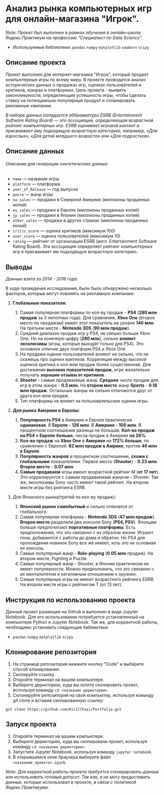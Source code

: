 # Анализ рынка компьютерных игр для онлайн-магазина "Игрок".

*Note: Проект был выполнен в рамках обучения в онлайн-школе Яндекс.Практикум на профессию "Специалист по Data Science".*
- Используемые библиотеки: `pandas` `numpy` `matplotlib` `seaborn` `scipy`

## Описание проекта
Проект выполнен для интернет-магазина "Игрок", который продает компьютерные игры по всему миру. 
В проекте проводится анализ исторических данных о продажах игр, оценках пользователей и критиков, жанрах и платформах. 
Цель проекта - выявить закономерности, определяющие успешность игры, чтобы сделать ставку на потенциально популярный 
продукт и спланировать рекламные кампании.

*В наборе данных попадается аббревиатура ESRB (Entertainment Software Rating Board) — это ассоциация, определяющая возрастной рейтинг компьютерных игр. 
ESRB оценивает игровой контент и присваивает ему подходящую возрастную категорию, например, «Для взрослых», «Для детей младшего возраста» или «Для подростков».*

## Описание данных
###### Описание для генерации синтетических данных
- `name` — название игры
- `platform` — платформа
- `year_of_Release` — год выпуска
- `genre` — жанр игры
- `na_sales` — продажи в Северной Америке (миллионы проданных копий)
- `eu_sales` — продажи в Европе (миллионы проданных копий)
- `jp_sales` — продажи в Японии (миллионы проданных копий)
- `other_sales` — продажи в других странах (миллионы проданных копий)
- `critic_score` — оценка критиков (максимум 100)
- `user_score` — оценка пользователей (максимум 10)
- `rating` — рейтинг от организации ESRB (англ. Entertainment Software Rating Board). Эта ассоциация определяет рейтинг компьютерных игр и присваивает им подходящую возрастную категорию.

## Выводы

*Данные взята за 2014 - 2016 года.*

В ходе проведения исследования, были было обнаружено несколько факторов, которые могут повлиять на рекламную компанию:
1. **Глобальные показатели:**
    1. Самая популярная платформы по кол-ву продаж - **PS4** (**280 млн продаж** за 3 неполных года). Для сравнения, **Xbox One** (второе место по продажам) имеет этот показатель на уровне **140 млн**. На третьем месте -  **Nintendo 3DS** (**90 млн продаж**).
    2. Средний диапазон продаж игр у PS4, не сильно больше Xbox One. Но на конечную цифру (**280 млн**), сильно **влияют эксклюзивы** (игры, которые выходят только для PS4). Это основное отличие двух платформ PS4 и Xbox One.
    3. На продажи оценки пользователей влияют не сильно, что не скажешь про оценки критиков. Корреляция между высокой оценкой критика и кол-вом продаж более существенная. Для достижения **высоких показателей продаж**, игре желательно получать **хорошие отзывы от критиков**.
    4. **Shooter** - самые продаваемые жанр. **Среднее** число продаж для игр в этом жанре - **0.5 млн**. На **втором месте** жанр **Sports** - **0.18 млн продаж**. Остальные жанры не сильно отличаются друг от друга кол-вом продаж.
    5. Тип платформы не влияет на пользовательские оценки игры.

2. **Для рынка Америки и Европы:**
    1. **Популярность PS4** в Америке и Европе практически **одинаковая**. В **Европе - 126 млн**. В **Америке - 100 млн**.  В процентном соотношение разница не большая. **Кол-во продаж на PS4** в **Европе** **больше**, числа продаж в Америке **на 26%**.
    2. **Кол-во продаж** на **Xbox One** в **Америке** на **172% больше**, по сравнению с Европой. **82 млн продаж в Амрике**,  против **46 млн в Европе**.
    3. **Популярность жанров** и процентном соотношение, **схожи с глобальными** показателями. Первое место (**Shooter**) - **0.23 млн**. **Второе место** - **0.07 млн**.
    4. **Самые продаваем** игры имеют возрастной рейтинг M (**от 17 лет**). Это коррелируется с самым продаваемым жанром - Shooter. Так же, эксклюзивы Sony часто имеют такой рейтинг. На втором месте игры без рейтинга ESRB.

3. Для Японского рынка(третий по кол-ву продаж):
    1. **Японский рынок самобытный** и сильно отличатся от глобального.
    2. Самая популярная платформа - **Nintendo 3DS** (**47 млн продаж**). **Второе место** разделили две консоли Sony (**PS4, PSV**). Японцам больше предпочитают **портативные платформы**. Есть предположение, что это связанно с их образом жизни. Играют пока, добираются с работы до дома и обратно. Но PS4 для прохождения новинок Sony все же имеют, хоть это не основная их консоль.
    3. Самые популярный жанр - **Role-playing** (**0.05 млн** продаж). На втором месте, Fighting и Puzzle.
    4. Самые популярный жанр - Shooter, в Японии практически не имеет популярности. Можно предположить, что это связанно с их менталитетом и негативным отношением к оружию.
    5. Самые популярные игры не имеют возрастного рейтинга ESRB. На втором месте игры с рейтингом T (от 13 лет).


## Инструкция по использованию проекта
Данный проект размещен на Github и выполнен в виде Jupyter Notebook. Для его использования потребуется установленный на компьютере Python и Jupyter Notebook. Так же, для корректной работы, необходимо установить следующие библиотеки:
- `pandas` `numpy` `matplotlib` `scipy`

## Клонирование репозитория

1. На странице репозитория нажмите кнопку "Code" и выберите способ клонирования.
2. Скопируйте ссылку.
3. Откройте терминал на вашем компьютере.
4. Выберите дерикторию, куда вы хотите скопировать проект, используя команду `cd <название дериктории>`.
5. Склонируйте репозиторий на свой компьютер, используя команду git clone и вставив скопированную ссылку:
```
git clone https://github.com/KirillFazi/Portfolio.git
```

## Запуск проекта

1. Откройте терминал на вашем компьютере.
2. Выберите дерикторию, куда вы скопировали проект, используя команду `cd <название дериктории>`.
3. Запустите Jupyter Notebook, используя команду `jupyter notebook`.
4. В открывшемся окне браузера выберите файл `<название_проекта>.ipynb`.

*Note: Для корректной работы проекта требуется сгенерировать данные или использовать готовый датасет. Так как, я не могу предоставить данные, которые использовал в проекте, в связи с политикой Яндекс.Практикума.*
